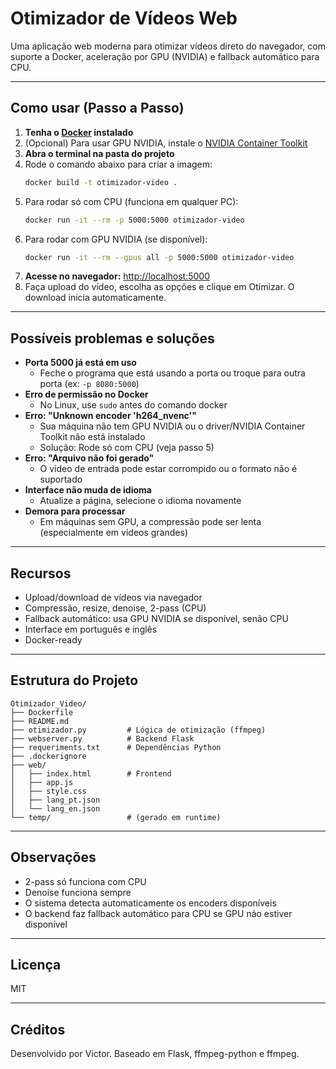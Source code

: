 # Otimizador de Vídeos Web

Uma aplicação web moderna para otimizar vídeos direto do navegador, com suporte a Docker, aceleração por GPU (NVIDIA) e fallback automático para CPU.

---

## Como usar (Passo a Passo)

1. **Tenha o [Docker](https://www.docker.com/) instalado**
2. (Opcional) Para usar GPU NVIDIA, instale o [NVIDIA Container Toolkit](https://docs.nvidia.com/datacenter/cloud-native/container-toolkit/latest/install-guide.html)
3. **Abra o terminal na pasta do projeto**
4. Rode o comando abaixo para criar a imagem:
   ```sh
   docker build -t otimizador-video .
   ```
5. Para rodar só com CPU (funciona em qualquer PC):
   ```sh
   docker run -it --rm -p 5000:5000 otimizador-video
   ```
6. Para rodar com GPU NVIDIA (se disponível):
   ```sh
   docker run -it --rm --gpus all -p 5000:5000 otimizador-video
   ```
7. **Acesse no navegador:** [http://localhost:5000](http://localhost:5000)
8. Faça upload do vídeo, escolha as opções e clique em Otimizar. O download inicia automaticamente.

---

## Possíveis problemas e soluções

- **Porta 5000 já está em uso**
  - Feche o programa que está usando a porta ou troque para outra porta (ex: `-p 8080:5000`)
- **Erro de permissão no Docker**
  - No Linux, use `sudo` antes do comando docker
- **Erro: "Unknown encoder 'h264_nvenc'"**
  - Sua máquina não tem GPU NVIDIA ou o driver/NVIDIA Container Toolkit não está instalado
  - Solução: Rode só com CPU (veja passo 5)
- **Erro: "Arquivo não foi gerado"**
  - O vídeo de entrada pode estar corrompido ou o formato não é suportado
- **Interface não muda de idioma**
  - Atualize a página, selecione o idioma novamente
- **Demora para processar**
  - Em máquinas sem GPU, a compressão pode ser lenta (especialmente em vídeos grandes)

---

## Recursos

- Upload/download de vídeos via navegador
- Compressão, resize, denoise, 2-pass (CPU)
- Fallback automático: usa GPU NVIDIA se disponível, senão CPU
- Interface em português e inglês
- Docker-ready

---

## Estrutura do Projeto

```
Otimizador_Video/
├── Dockerfile
├── README.md
├── otimizador.py         # Lógica de otimização (ffmpeg)
├── webserver.py          # Backend Flask
├── requeriments.txt      # Dependências Python
├── .dockerignore
├── web/
│   ├── index.html        # Frontend
│   ├── app.js
│   ├── style.css
│   ├── lang_pt.json
│   └── lang_en.json
└── temp/                 # (gerado em runtime)
```

---

## Observações

- 2-pass só funciona com CPU
- Denoise funciona sempre
- O sistema detecta automaticamente os encoders disponíveis
- O backend faz fallback automático para CPU se GPU não estiver disponível

---

## Licença

MIT

---

## Créditos

Desenvolvido por Victor. Baseado em Flask, ffmpeg-python e ffmpeg.
